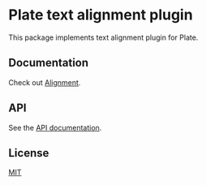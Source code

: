 # Plate text alignment plugin

This package implements text alignment plugin for Plate.

## Documentation

Check out [Alignment](https://plate.udecode.io/docs/plugins/alignment).

## API

See the [API documentation](https://plate-api.udecode.io/globals.html). 

## License

[MIT](../../../LICENSE)
